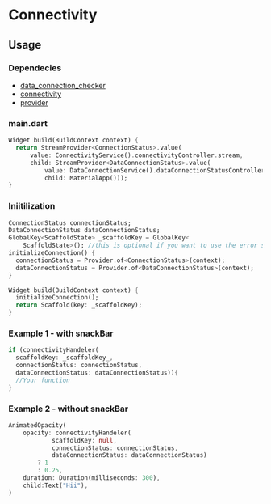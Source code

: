 # Connectivity

## Usage

### Dependecies

- [data_connection_checker](https://pub.dev/packages/data_connection_checker)
- [connectivity](https://pub.dev/packages/connectivity)
- [provider](https://pub.dev/packages/provider)

### main.dart

```dart
Widget build(BuildContext context) {
  return StreamProvider<ConnectionStatus>.value(
      value: ConnectivityService().connectivityController.stream,
      child: StreamProvider<DataConnectionStatus>.value(
          value: DataConnectionService().dataConnectionStatusController.stream,
          child: MaterialApp()));
}
```

### Iniitilization

```dart
ConnectionStatus connectionStatus;
DataConnectionStatus dataConnectionStatus;
GlobalKey<ScaffoldState> _scaffoldKey = GlobalKey<
    ScaffoldState>(); //this is optional if you want to use the error snackBar
initializeConnection() {
  connectionStatus = Provider.of<ConnectionStatus>(context);
  dataConnectionStatus = Provider.of<DataConnectionStatus>(context);
}

Widget build(BuildContext context) {
  initializeConnection();
  return Scaffold(key: _scaffoldKey);
}
```

### Example 1 - with snackBar

```dart
if (connectivityHandeler(
  scaffoldKey: _scaffoldKey_,
  connectionStatus: connectionStatus,
  dataConnectionStatus: dataConnectionStatus)){
  //Your function
}
```

### Example 2 - without snackBar

```dart
AnimatedOpacity(
	opacity: connectivityHandeler(
			scaffoldKey: null,
			connectionStatus: connectionStatus,
			dataConnectionStatus: dataConnectionStatus)
		? 1
		: 0.25,
	duration: Duration(milliseconds: 300),
	child:Text("Hii"),
)

```
